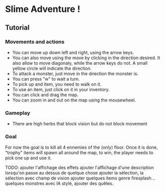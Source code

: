 # Slime Adventure !
## Tutorial
### Movements and actions
* You can move up down left and right, using the arrow keys.
* You can also move using the move by clicking in the direction desired. It also allow to move diagonaly, while the arrow keys do not. A small yellow circle will indicate the direction.
* To attack a monster, just move in the direction the monster is.
* You can press "w" to wait a turn.
* To pick up and item, you need to walk on it.
* To use an item, just click on it in your inventory.
* You can click and drag the map.
* You can zoom in and out on the map using the mousewheel.
### Gameplay
* There are high herbs that block vision but do not block movement

### Goal
For now the goal is to kill all 4 ennemies of the (only) floor. Once it is done, "trophy" items will spawn all around the map, to win, the player needs to pick one up and use it.

TODO:
ajouter l'affichage des effets
ajouter l'affichage d'une description lorsqu'on passe au dessus de quelque chose
ajouter la sélection, la sélection avec champ de vision
ajouter quelques items genre firesplash... quelques monstres avec IA stylé,
ajouter des quêtes.
